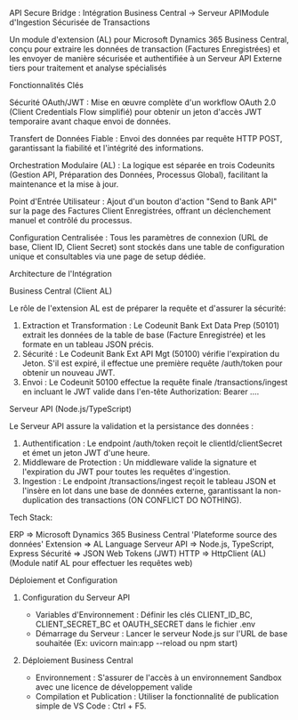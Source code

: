 API Secure Bridge : Intégration Business Central $\rightarrow$ Serveur APIModule d'Ingestion Sécurisée de Transactions


Un module d'extension (AL) pour Microsoft Dynamics 365 Business Central, conçu pour extraire les données de transaction (Factures Enregistrées) et les envoyer de manière sécurisée et authentifiée à un Serveur API Externe tiers pour traitement et analyse spécialisés


Fonctionnalités Clés

Sécurité OAuth/JWT : Mise en œuvre complète d'un workflow OAuth 2.0 (Client Credentials Flow simplifié) pour obtenir un jeton d'accès JWT temporaire avant chaque envoi de données.

Transfert de Données Fiable : Envoi des données par requête HTTP POST, garantissant la fiabilité et l'intégrité des informations.

Orchestration Modulaire (AL) : La logique est séparée en trois Codeunits (Gestion API, Préparation des Données, Processus Global), facilitant la maintenance et la mise à jour.

Point d'Entrée Utilisateur : Ajout d'un bouton d'action "Send to Bank API" sur la page des Factures Client Enregistrées, offrant un déclenchement manuel et contrôlé du processus.

Configuration Centralisée : Tous les paramètres de connexion (URL de base, Client ID, Client Secret) sont stockés dans une table de configuration unique et consultables via une page de setup dédiée.



Architecture de l'Intégration

Business Central (Client AL)

Le rôle de l'extension AL est de préparer la requête et d'assurer la sécurité:

1. Extraction et Transformation : Le Codeunit Bank Ext Data Prep (50101) extrait les données de la table de base (Facture Enregistrée) et les formate en un tableau JSON précis.
2. Sécurité : Le Codeunit Bank Ext API Mgt (50100) vérifie l'expiration du Jeton. S'il est expiré, il effectue une première requête /auth/token pour obtenir un nouveau JWT.
3. Envoi : Le Codeunit 50100 effectue la requête finale /transactions/ingest en incluant le JWT valide dans l'en-tête Authorization: Bearer ....


Serveur API (Node.js/TypeScript)

Le Serveur API assure la validation et la persistance des données :

1. Authentification : Le endpoint /auth/token reçoit le clientId/clientSecret et émet un jeton JWT d'une heure.
2. Middleware de Protection : Un middleware valide la signature et l'expiration du JWT pour toutes les requêtes d'ingestion.
3. Ingestion : Le endpoint /transactions/ingest reçoit le tableau JSON et l'insère en lot dans une base de données externe, garantissant la non-duplication des transactions (ON CONFLICT DO NOTHING).



Tech Stack:

ERP =>	Microsoft Dynamics 365 Business Central   'Plateforme source des données'
Extension	=> AL Language
Serveur API	=> Node.js, TypeScript, Express
Sécurité =>	JSON Web Tokens (JWT)
HTTP =>	HttpClient (AL)	 (Module natif AL pour effectuer les requêtes web)



Déploiement et Configuration

1. Configuration du Serveur API
   
   - Variables d'Environnement : Définir les clés CLIENT_ID_BC, CLIENT_SECRET_BC et OAUTH_SECRET dans le fichier .env
   - Démarrage du Serveur : Lancer le serveur Node.js sur l'URL de base souhaitée (Ex: uvicorn main:app --reload ou npm start)
   
2. Déploiement Business Central
   
   - Environnement : S'assurer de l'accès à un environnement Sandbox avec une licence de développement valide
   - Compilation et Publication : Utiliser la fonctionnalité de publication simple de VS Code : Ctrl + F5.   
